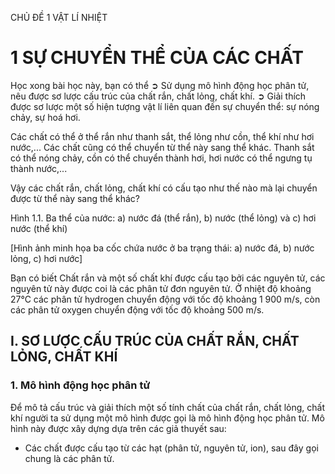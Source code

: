 CHỦ ĐỀ 1 VẬT LÍ NHIỆT

# 1 SỰ CHUYỂN THỂ CỦA CÁC CHẤT

Học xong bài học này, bạn có thể
➲ Sử dụng mô hình động học phân tử, nêu được sơ lược cấu trúc của chất rắn, chất lỏng, chất khí.
➲ Giải thích được sơ lược một số hiện tượng vật lí liên quan đến sự chuyển thể: sự nóng chảy, sự hoá hơi.

Các chất có thể ở thể rắn như thanh sắt, thể lỏng như cồn, thể khí như hơi nước,... Các chất cũng có thể chuyển từ thể này sang thể khác. Thanh sắt có thể nóng chảy, cồn có thể chuyển thành hơi, hơi nước có thể ngưng tụ thành nước,...

Vậy các chất rắn, chất lỏng, chất khí có cấu tạo như thế nào mà lại chuyển được từ thể này sang thể khác?

Hình 1.1. Ba thể của nước: a) nước đá (thể rắn), b) nước (thể lỏng) và c) hơi nước (thể khí)

[Hình ảnh minh họa ba cốc chứa nước ở ba trạng thái: a) nước đá, b) nước lỏng, c) hơi nước]

Bạn có biết
Chất rắn và một số chất khí được cấu tạo bởi các nguyên tử, các nguyên tử này được coi là các phân tử đơn nguyên tử. Ở nhiệt độ khoảng 27°C các phân tử hydrogen chuyển động với tốc độ khoảng 1 900 m/s, còn các phân tử oxygen chuyển động với tốc độ khoảng 500 m/s.

## I. SƠ LƯỢC CẤU TRÚC CỦA CHẤT RẮN, CHẤT LỎNG, CHẤT KHÍ

### 1. Mô hình động học phân tử

Để mô tả cấu trúc và giải thích một số tính chất của chất rắn, chất lỏng, chất khí người ta sử dụng một mô hình được gọi là mô hình động học phân tử. Mô hình này được xây dựng dựa trên các giả thuyết sau:

- Các chất được cấu tạo từ các hạt (phân tử, nguyên tử, ion), sau đây gọi chung là các phân tử.